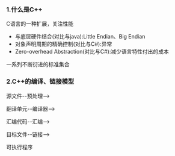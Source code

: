 ### 1.什么是C++

C语言的一种扩展，关注性能
- 与底层硬件结合(对比与java):Little Endian、Big Endian
- 对象声明周期的精确控制(对比与C#):异常
- Zero-overhead Abstraction(对比与C#):减少语言特性付出的成本

一系列不断衍进的标准集合

### 2.C++的编译、链接模型
源文件--预处理-->

翻译单元--编译器-->

汇编代码--汇编-->

目标文件--链接-->

可执行程序
